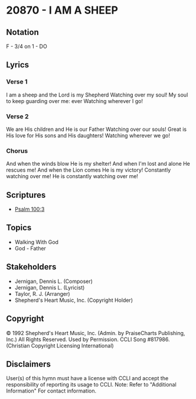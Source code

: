# 20870 - I AM A SHEEP

## Notation

F - 3/4 on 1 - DO

## Lyrics

### Verse 1

I am a sheep and the Lord is my Shepherd Watching over my soul! My soul to keep guarding over me: ever Watching wherever I go!

### Verse 2

We are His children and He is our Father Watching over our souls! Great is His love for His sons and His daughters! Watching wherever we go!

### Chorus

And when the winds blow He is my shelter! And when I'm lost and alone He rescues me! And when the Lion comes He is my victory! Constantly watching over me! He is constantly watching over me!


## Scriptures

- [Psalm 100:3](https://www.biblegateway.com/passage/?search=Psalm%20100%3A3)

## Topics

- Walking With God
- God - Father

## Stakeholders

- Jernigan, Dennis L. (Composer)
- Jernigan, Dennis L. (Lyricist)
- Taylor, R. J. (Arranger)
- Shepherd's Heart Music, Inc. (Copyright Holder)

## Copyright

© 1992 Shepherd's Heart Music, Inc. (Admin. by PraiseCharts Publishing, Inc.) All Rights Reserved. Used by Permission. CCLI Song #817986.
(Christian Copyright Licensing International)

## Disclaimers

User(s) of this hymn must have a license with CCLI and accept the responsibility of reporting its usage to CCLI.
Note: Refer to "Additional Information" For contact information.

